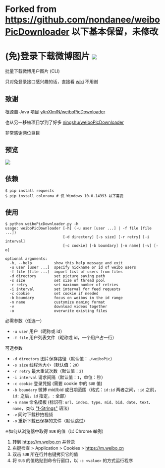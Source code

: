 # Forked from https://github.com/nondanee/weiboPicDownloader 以下基本保留，未修改

# (免)登录下载微博图片 ![](https://img.shields.io/badge/python-3.7+-blue.svg)

批量下载微博用户图片 (CLI)

只对免登录接口感兴趣的话，直接看 [wiki](https://github.com/nondanee/weiboPicDownloader/wiki) 不用谢

## 致谢

根源自 Java 项目 [yAnXImIN/weiboPicDownloader](https://github.com/yAnXImIN/weiboPicDownloader)  

也从另一移植项目学到了好多 [ningshu/weiboPicDownloader](https://github.com/ningshu/weiboPicDownloader) 

非常感谢两位巨巨

## 预览

![](https://user-images.githubusercontent.com/26399680/51592598-fd48b980-1f2a-11e9-9687-4670e7dfcd83.png)

## 依赖

```
$ pip install requests
$ pip install colorama # 仅 Windows 10.0.14393 以下需要
```

## 使用

```
$ python weiboPicDownloader.py -h
usage: weiboPicDownloader [-h] (-u user [user ...] | -f file [file ...])
                          [-d directory] [-s size] [-r retry] [-i interval]
                          [-c cookie] [-b boundary] [-n name] [-v] [-o]

optional arguments:
  -h, --help          show this help message and exit
  -u user [user ...]  specify nickname or id of weibo users
  -f file [file ...]  import list of users from files
  -d directory        set picture saving path
  -s size             set size of thread pool
  -r retry            set maximum number of retries
  -i interval         set interval for feed requests
  -c cookie           set cookie if needed
  -b boundary         focus on weibos in the id range
  -n name             customize naming format
  -v                  download videos together
  -o                  overwrite existing files
```

必需参数（任选一）

- `-u user` 用户（昵称或 id）
- `-f file` 用户列表文件（昵称或 id，一个用户占一行）

可选参数

- `-d directory` 图片保存路径（默认值：`./weiboPic`）
- `-s size` 线程池大小（默认值：`20`）
- `-r retry` 最大重试次数（默认值：`2`）
- `-i interval` 请求间隔（默认值：`1`，单位：秒）
- `-c cookie` 登录凭据 (需要 cookie 中的 `SUB` 值)
- `-b boundary` 微博 mid/bid 或日期范围（格式：`id:id` 两者之间，`:id` 之前，`id:` 之后，`id` 指定，`:` 全部）
- `-n name` 命名模板 (标识符: `url`、`index`、`type`、`mid`、`bid`、`date`、`text`、`name`，类似 ["f-Strings"](https://www.python.org/dev/peps/pep-0498/#abstract) 语法)
- `-v` 同时下载秒拍视频
- `-o` 重新下载已保存的文件（默认跳过）

✳如何从浏览器中取得 `SUB` 的值（以 Chrome 举例）

1. 转到 https://m.weibo.cn 并登录
2. 右键检查 > Application > Cookies > https://m.weibo.cn
3. 双击 `SUB` 所在行并右键拷贝它的值
4. 将 `SUB` 的值粘贴到命令行窗口，以 `-c <value>` 的方式运行程序